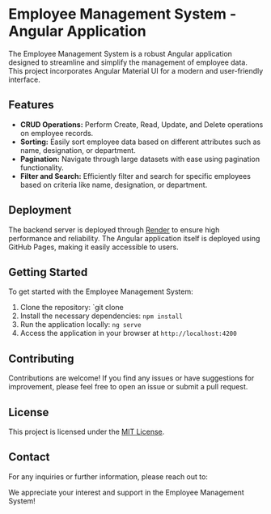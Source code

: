 # Employee Management System - Angular Application

The Employee Management System is a robust Angular application designed to streamline and simplify the management of employee data. This project incorporates Angular Material UI for a modern and user-friendly interface.

## Features

- **CRUD Operations:** Perform Create, Read, Update, and Delete operations on employee records.
- **Sorting:** Easily sort employee data based on different attributes such as name, designation, or department.
- **Pagination:** Navigate through large datasets with ease using pagination functionality.
- **Filter and Search:** Efficiently filter and search for specific employees based on criteria like name, designation, or department.

## Deployment

The backend server is deployed through [Render](https://render.com) to ensure high performance and reliability. The Angular application itself is deployed using GitHub Pages, making it easily accessible to users.

## Getting Started

To get started with the Employee Management System:

1. Clone the repository: `git clone
2. Install the necessary dependencies: `npm install`
3. Run the application locally: `ng serve`
4. Access the application in your browser at `http://localhost:4200`

## Contributing

Contributions are welcome! If you find any issues or have suggestions for improvement, please feel free to open an issue or submit a pull request.

## License

This project is licensed under the [MIT License](https://opensource.org/licenses/MIT).

## Contact

For any inquiries or further information, please reach out to:

We appreciate your interest and support in the Employee Management System!
